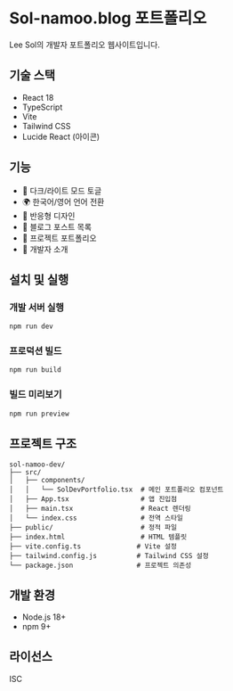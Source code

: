 # Sol-namoo.blog 포트폴리오

Lee Sol의 개발자 포트폴리오 웹사이트입니다.

## 기술 스택

- React 18
- TypeScript
- Vite
- Tailwind CSS
- Lucide React (아이콘)

## 기능

- 🌙 다크/라이트 모드 토글
- 🌍 한국어/영어 언어 전환
- 📱 반응형 디자인
- 📝 블로그 포스트 목록
- 💼 프로젝트 포트폴리오
- 👤 개발자 소개

## 설치 및 실행

### 개발 서버 실행

```bash
npm run dev
```

### 프로덕션 빌드

```bash
npm run build
```

### 빌드 미리보기

```bash
npm run preview
```

## 프로젝트 구조

```
sol-namoo-dev/
├── src/
│   ├── components/
│   │   └── SolDevPortfolio.tsx  # 메인 포트폴리오 컴포넌트
│   ├── App.tsx                  # 앱 진입점
│   ├── main.tsx                 # React 렌더링
│   └── index.css                # 전역 스타일
├── public/                      # 정적 파일
├── index.html                   # HTML 템플릿
├── vite.config.ts              # Vite 설정
├── tailwind.config.js          # Tailwind CSS 설정
└── package.json                # 프로젝트 의존성
```

## 개발 환경

- Node.js 18+
- npm 9+

## 라이선스

ISC

